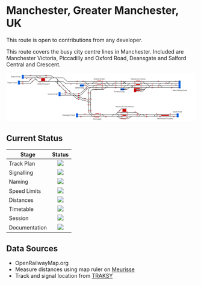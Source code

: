# Manchester, Greater Manchester, UK

This route is open to contributions from any developer.

This route covers the busy city centre lines in Manchester. Included are Manchester Victoria, Piccadilly and Oxford Road, Deansgate and Salford Central and Crescent.

![Track Diagram](https://raw.githubusercontent.com/Railway-Op-Sim/UK-CastlefieldCorridor/master/Images/CastlefieldCorridor.png)

## Current Status

| Stage         | Status        |
| ------------- |:-------------:|
| Track Plan     | <img src="https://image.flaticon.com/icons/svg/1632/1632596.svg" height="24"> |
| Signalling      | <img src="https://image.flaticon.com/icons/svg/1632/1632596.svg" height="24">      |
| Naming | <img src="https://image.flaticon.com/icons/svg/1632/1632596.svg" height="24">      |
| Speed Limits | <img src="https://image.flaticon.com/icons/svg/1632/1632596.svg" height="24">|
| Distances | <img src="https://image.flaticon.com/icons/svg/1632/1632596.svg" height="24"> |
| Timetable | <img src="https://image.flaticon.com/icons/svg/390/390914.svg" height="24"> |
| Session | <img src="https://image.flaticon.com/icons/svg/390/390914.svg" height="24"> |
| Documentation | <img src="https://image.flaticon.com/icons/svg/390/390914.svg" height="24"> |

## Data Sources 

- OpenRailwayMap.org
- Measure distances using map ruler on [Meurisse](https://map.meurisse.org/)
- Track and signal location from [TRAKSY](https://traksy.uk/live)
